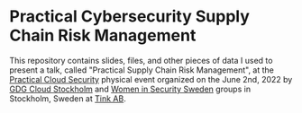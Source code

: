 # Practical Cybersecurity Supply Chain Risk Management

This repository contains slides, files, and other pieces of data I used to present a talk, called "Practical Supply Chain Risk Management", at the [Practical Cloud Security](https://www.meetup.com/GDG-Cloud-Stockholm/events/286092894/) physical event organized on the June 2nd, 2022 by [GDG Cloud Stockholm](https://www.meetup.com/GDG-Cloud-Stockholm/) and [Women in Security Sweden](https://www.meetup.com/women-in-security-stockholm-sweden/) groups in Stockholm, Sweden at [Tink AB](https://tink.com/).
